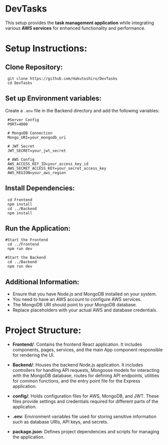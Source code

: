  
# DevTasks

This setup provides the **task management application** while integrating various **AWS services** for enhanced functionality and performance.


# Setup Instructions:

## Clone Repository:
```shell
 git clone https://github.com/Hakutoshiro/DevTasks
 cd DevTasks
```
## Set up Environment variables:

Create a `.env` file in the Backend directory and add the following variables:
```shell 
 #Server Config
 PORT=4000

 # MongoDB Connection
 Mongo_URI=your_mongodb_uri

 # JWT Secret
 JWT_SECRET=your_jwt_secret

 # AWS Config
 AWS_ACCESS_KEY_ID=your_access_key_id
 AWS_SECRET_ACCESS_KEY=your_secret_access_key
 AWS_REGION=your_aws_region
```

## Install Dependencies:

```shell
 cd Frontend
 npm install
 cd ../Backend
 npm install
```

## Run the Application:

```shell
#Start the Frontend
 cd ../Frontend
 npm run dev
  
#Start the Backend
 cd ../Backend
 npm run dev
```

## Additional Information:
-   Ensure that you have Node.js and MongoDB installed on your system.
-   You need to have an AWS account to configure AWS services.
-   The MongoDB URI should point to your MongoDB database.
-   Replace placeholders with your actual AWS and database credentials.


# Project Structure:
-   **Frontend/**: Contains the frontend React application. It includes components, pages, services, and the main App component responsible for rendering the UI.
    
-   **Backend/**: Houses the backend Node.js application. It includes controllers for handling API requests, Mongoose models for interacting with the MongoDB database, routes for defining API endpoints, utilities for common functions, and the entry point file for the Express application.
    
-   **config/**: Holds configuration files for AWS, MongoDB, and JWT. These files provide settings and credentials required for different parts of the application.
        
-   **.env**: Environment variables file used for storing sensitive information such as database URIs, API keys, and secrets.
    
-   **package.json**: Defines project dependencies and scripts for managing the application.
    

 
